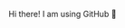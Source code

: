 Hi there! I am using GitHub 👋	


<!---
frengkymanurung/frengkymanurung is a ✨ special ✨ repository because its `README.md` (this file) appears on your GitHub profile.
You can click the Preview link to take a look at your changes.
--->
